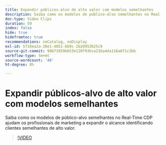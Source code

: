 ```yaml
---
title: Expandir públicos-alvo de alto valor com modelos semelhantes
description: Saiba como os modelos de público-alvo semelhantes no Real-Time CDP ajudam os profissionais de marketing a expandir o alcance identificando clientes semelhantes de alto valor.
doc-type: Video Clips
duration: 59
index: false
hide: true
hidefromtoc: true
recommendations: noCatalog, noDisplay
exl-id: 5718ea2a-20e1-4851-bb9c-2b2d953625c9
source-git-commit: 90671959b653e120f93bca216a4da116a8f1c3bb
workflow-type: tm+mt
source-wordcount: '48'
ht-degree: 0%

---
```


# Expandir públicos-alvo de alto valor com modelos semelhantes

Saiba como os modelos de público-alvo semelhantes no Real-Time CDP ajudam os profissionais de marketing a expandir o alcance identificando clientes semelhantes de alto valor.

<!-- 82_OS512_3442427_58_expanding-highvalue-audiences-with-lookalike-models -->
>[!VIDEO](https://video.tv.adobe.com/v/3459928/?learn=on&enablevpops=true&captions=por_br)
